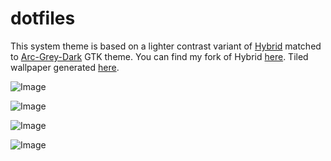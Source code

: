 # dotfiles

This system theme is based on a lighter contrast variant of [Hybrid](https://github.com/w0ng/vim-hybrid) matched to [Arc-Grey-Dark](https://github.com/eti0/arc-grey-theme) GTK theme. You can find my fork of Hybrid [here](https://github.com/kingkobra87/vim-hybrid/). Tiled wallpaper generated [here](http://bg.siteorigin.com/).

![Image](https://i.imgur.com/1zIxqyb.png)

![Image](https://i.imgur.com/Y4f5Upf.png)

![Image](https://i.imgur.com/5Z90vm4.png)

![Image](https://i.imgur.com/pQXITWc.png)

